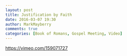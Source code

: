 ```yaml
---
layout: post
title: Justification by Faith
date: 2016-03-07 19:30
author: MarkMayberry
comments: true
categories: [Book of Romans, Gospel Meeting, Video]
---
```

https://vimeo.com/159071727
